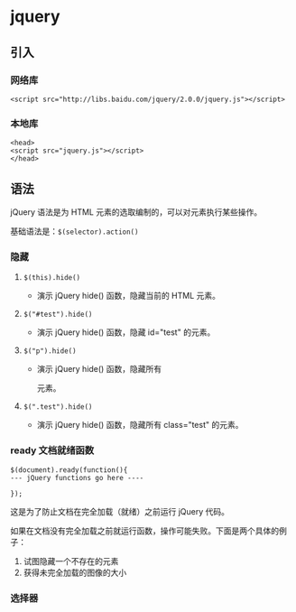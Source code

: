 # jquery

## 引入

### 网络库

```
<script src="http://libs.baidu.com/jquery/2.0.0/jquery.js"></script>
```

### 本地库

```
<head>
<script src="jquery.js"></script>
</head>
```

## 语法

jQuery 语法是为 HTML 元素的选取编制的，可以对元素执行某些操作。

基础语法是：```$(selector).action()```

### 隐藏

1. ```$(this).hide()```

	- 演示 jQuery hide() 函数，隐藏当前的 HTML 元素。

2. ```$("#test").hide()```
	
	- 演示 jQuery hide() 函数，隐藏 id="test" 的元素。

3. ```$("p").hide()```
	
	- 演示 jQuery hide() 函数，隐藏所有 <p> 元素。

4. ```$(".test").hide()```

	- 演示 jQuery hide() 函数，隐藏所有 class="test" 的元素。


### ready 文档就绪函数


```
$(document).ready(function(){
--- jQuery functions go here ----

});
```


这是为了防止文档在完全加载（就绪）之前运行 jQuery 代码。

如果在文档没有完全加载之前就运行函数，操作可能失败。下面是两个具体的例子：

1. 试图隐藏一个不存在的元素 
2. 获得未完全加载的图像的大小

### 选择器














